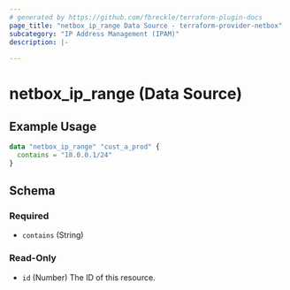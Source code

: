 ```yaml
---
# generated by https://github.com/fbreckle/terraform-plugin-docs
page_title: "netbox_ip_range Data Source - terraform-provider-netbox"
subcategory: "IP Address Management (IPAM)"
description: |-
  
---
```


# netbox_ip_range (Data Source)



## Example Usage

```terraform
data "netbox_ip_range" "cust_a_prod" {
  contains = "10.0.0.1/24"
}
```

<!-- schema generated by tfplugindocs -->
## Schema

### Required

- `contains` (String)

### Read-Only

- `id` (Number) The ID of this resource.


